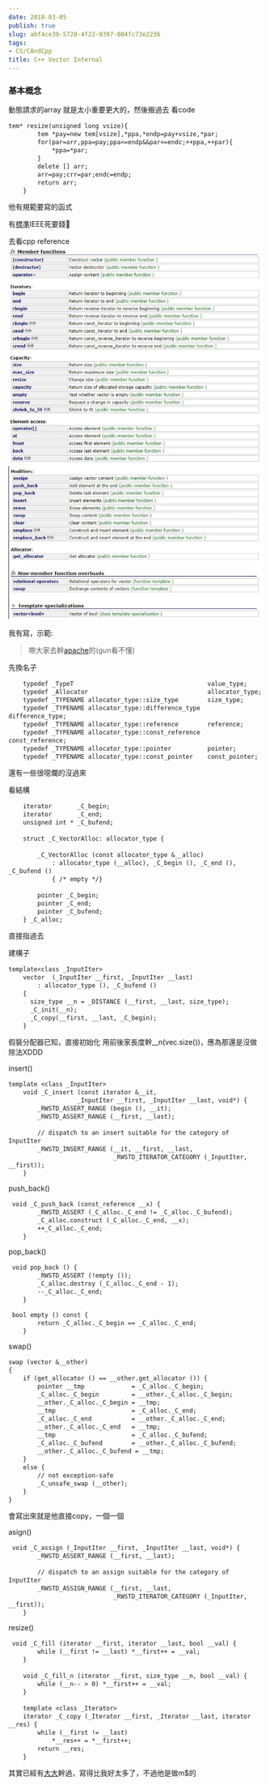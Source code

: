 ```yaml
---
date: 2018-03-05
publish: true
slug: abf4ce39-5728-4f22-9397-004fc73e2236
tags:
- CS/CAndCpp
title: C++ Vector Internal
---
```

### 基本概念

動態請求的array
就是太小重要更大的，然後搬過去
看code

```c++=
tem* resize(unsigned long vsize){
        tem *pay=new tem[vsize],*ppa,*endp=pay+vsize,*par;
        for(par=arr,ppa=pay;ppa<=endp&&par<=endc;++ppa,++par){
            *ppa=*par;
        }
        delete [] arr;
        arr=pay;crr=par;endc=endp;
        return arr;
    }
```

他有規範要寫的函式

有[標準](https://www.iso.org/standard/38110.html)IEEE死要錢:shit:

去看cpp reference
![](../eacbe562-fd0c-4b14-b768-9e35005f34b0.jpg)
![](../106d08f9-4601-4261-9046-30142afaa26c.jpg)

我有寫，示範:

> 帶大家去幹[apache](http://svn.apache.org/repos/asf/stdcxx/branches/4.2.x/include/vector)的(gun看不懂)



先換名子

```c++=
    typedef _TypeT                                     value_type;
    typedef _Allocator                                 allocator_type;
    typedef _TYPENAME allocator_type::size_type        size_type;
    typedef _TYPENAME allocator_type::difference_type  difference_type;
    typedef _TYPENAME allocator_type::reference        reference;
    typedef _TYPENAME allocator_type::const_reference  const_reference;
    typedef _TYPENAME allocator_type::pointer          pointer;
    typedef _TYPENAME allocator_type::const_pointer    const_pointer;
```

還有一些很噁爛的沒過來

看結構

```c++=
    iterator       _C_begin;
    iterator       _C_end;
    unsigned int * _C_bufend;
    
    struct _C_VectorAlloc: allocator_type {

        _C_VectorAlloc (const allocator_type &__alloc)
            : allocator_type (__alloc), _C_begin (), _C_end (), _C_bufend ()
            { /* empty */}

        pointer _C_begin;
        pointer _C_end;
        pointer _C_bufend;
    } _C_alloc;

```

直接指過去

建構子

```c++=
template<class _InputIter>
    vector  (_InputIter __first, _InputIter __last)
        : allocator_type (), _C_bufend ()
    {
      size_type __n = _DISTANCE (__first, __last, size_type);
      _C_init(__n); 
      _C_copy(__first, __last, _C_begin);
    }

```

假裝分配器已知，直接初始化
用前後家長度幹__n(vec.size())，應為那還是沒做除法XDDD

insert()

```c++=
template <class _InputIter>
    void _C_insert (const iterator &__it,
                   _InputIter __first, _InputIter __last, void*) {
        _RWSTD_ASSERT_RANGE (begin (), __it);
        _RWSTD_ASSERT_RANGE (__first, __last);

        // dispatch to an insert suitable for the category of InputIter
        _RWSTD_INSERT_RANGE (__it, __first, __last,
                             _RWSTD_ITERATOR_CATEGORY (_InputIter, __first));
    }
```

push_back()

```c++=
 void _C_push_back (const_reference __x) {
        _RWSTD_ASSERT (_C_alloc._C_end != _C_alloc._C_bufend);
        _C_alloc.construct (_C_alloc._C_end, __x);
        ++_C_alloc._C_end;
    }
```

pop_back()

```c++=
 void pop_back () {
        _RWSTD_ASSERT (!empty ());
        _C_alloc.destroy (_C_alloc._C_end - 1);
        --_C_alloc._C_end;
    }
```

```c++=
 bool empty () const {
        return _C_alloc._C_begin == _C_alloc._C_end;
    }
```

swap()

```c++=
swap (vector &__other)
{
    if (get_allocator () == __other.get_allocator ()) {
        pointer __tmp             = _C_alloc._C_begin;
        _C_alloc._C_begin         = __other._C_alloc._C_begin;
        __other._C_alloc._C_begin = __tmp;
        __tmp                     = _C_alloc._C_end;
        _C_alloc._C_end           = __other._C_alloc._C_end;
        __other._C_alloc._C_end   = __tmp;
        __tmp                     = _C_alloc._C_bufend;
        _C_alloc._C_bufend        = __other._C_alloc._C_bufend;
        __other._C_alloc._C_bufend = __tmp;
    }
    else {
        // not exception-safe
        _C_unsafe_swap (__other);
    }
}
```

會寫出來就是他直接copy，一個一個

asign()

```c++=
 void _C_assign (_InputIter __first, _InputIter __last, void*) {
        _RWSTD_ASSERT_RANGE (__first, __last);

        // dispatch to an assign suitable for the category of InputIter
        _RWSTD_ASSIGN_RANGE (__first, __last,
                             _RWSTD_ITERATOR_CATEGORY (_InputIter, __first));
    }
```

resize()

```c++=
 void _C_fill (iterator __first, iterator __last, bool __val) {
        while (__first != __last) *__first++ = __val;
    }

    void _C_fill_n (iterator __first, size_type __n, bool __val) {
        while (__n-- > 0) *__first++ = __val;
    }

    template <class _Iterator>
    iterator _C_copy (_Iterator __first, _Iterator __last, iterator __res) {
        while (__first != __last)
            *__res++ = *__first++;
        return __res;
    }
```

其實已經有[大大](https://hadibrais.wordpress.com/2013/11/10/dissecting-the-c-stl-vector-part-1-introduction/)幹過，寫得比我好太多了，不過他是做m$的
